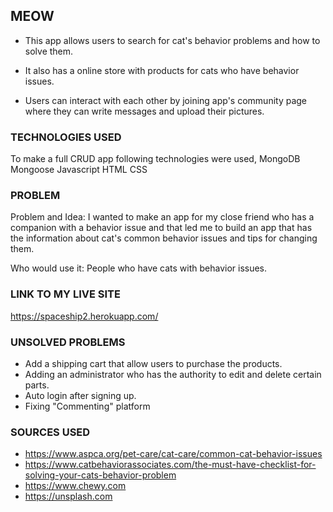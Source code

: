 ## MEOW

+ This app allows users to search for cat's behavior problems and how to solve them.

+ It also has a online store with products for cats who have behavior issues.

+ Users can interact with each other by joining app's community page where they can write messages and upload their pictures.


### TECHNOLOGIES USED

To make a full CRUD app following technologies were used,
MongoDB
Mongoose
Javascript
HTML
CSS

### PROBLEM

Problem and Idea: I wanted to make an app for my close friend who has a companion with  a behavior issue and that led me to build an app that has the information about cat's common behavior issues and tips for changing them.

Who would use it: People who have cats with behavior issues.

### LINK TO MY LIVE SITE

https://spaceship2.herokuapp.com/

### UNSOLVED PROBLEMS

+ Add a shipping cart that allow users to purchase the products.
+ Adding an administrator who has the authority to edit and delete certain parts.
+ Auto login after signing up.
+ Fixing "Commenting" platform

### SOURCES USED

+ https://www.aspca.org/pet-care/cat-care/common-cat-behavior-issues
+ https://www.catbehaviorassociates.com/the-must-have-checklist-for-solving-your-cats-behavior-problem
+ https://www.chewy.com
+ https://unsplash.com

